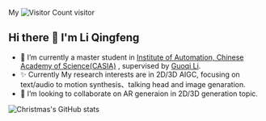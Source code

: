 My ![Visitor Count](https://profile-counter.glitch.me/PadrickLee85/count.svg) visitor

## Hi there 👋 I'm Li Qingfeng

- 🔭 I’m currently a master student in [Institute of Automation, Chinese Academy of Science(CASIA)](超链接地址 "https://ia.cas.cn/") , supervised by [Guoqi Li](超链接地址 "https://scholar.google.com.sg/citations?hl=en&user=qCfE--MAAAAJ&view_op=list_works&sortby=pubdate").
- ✨ Currently My research interests are in 2D/3D AIGC, focusing on text/audio to motion synthesis、talking head and image genaration.
- 👯 I’m looking to collaborate on AR generaion in 2D/3D generation topic.




![Christmas's GitHub stats](https://github-readme-stats.vercel.app/api?username=PadrickLee85&show_icons=true&theme=tokyonight)
<!--
**PadrickLee85/PadrickLee85** is a ✨ _special_ ✨ repository because its `README.md` (this file) appears on your GitHub profile.
![Visitor Count](https://profile-counter.glitch.me/PadrickLee85/count.svg)

Here are some ideas to get you started:

- 🔭 I’m currently working on ...
- 🌱 I’m currently learning ...
- 👯 I’m looking to collaborate on ...
- 🤔 I’m looking for help with ...
- 💬 Ask me about ...
- 📫 How to reach me: ...
- 😄 Pronouns: ...
- ⚡ Fun fact: ...
-->
